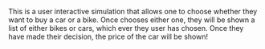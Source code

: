 This is a user interactive simulation that allows one to choose whether they want to buy a car or a bike. Once chooses either one, they will be shown a list of either bikes or cars, which ever they user has chosen. Once they have made their decision, the price of the car will be shown!
